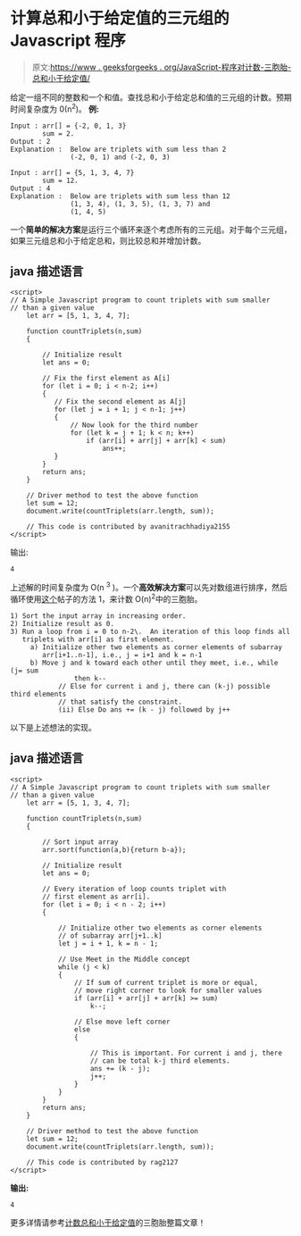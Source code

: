 # 计算总和小于给定值的三元组的 Javascript 程序

> 原文:[https://www . geeksforgeeks . org/JavaScript-程序对计数-三胞胎-总和小于给定值/](https://www.geeksforgeeks.org/javascript-program-to-count-triplets-with-sum-smaller-than-a-given-value/)

给定一组不同的整数和一个和值。查找总和小于给定总和值的三元组的计数。预期时间复杂度为 0(n<sup>2</sup>)。
**例:**

```
Input : arr[] = {-2, 0, 1, 3}
        sum = 2.
Output : 2
Explanation :  Below are triplets with sum less than 2
               (-2, 0, 1) and (-2, 0, 3) 

Input : arr[] = {5, 1, 3, 4, 7}
        sum = 12.
Output : 4
Explanation :  Below are triplets with sum less than 12
               (1, 3, 4), (1, 3, 5), (1, 3, 7) and 
               (1, 4, 5)
```

一个**简单的解决方案**是运行三个循环来逐个考虑所有的三元组。对于每个三元组，如果三元组总和小于给定总和，则比较总和并增加计数。

## java 描述语言

```
<script>
// A Simple Javascript program to count triplets with sum smaller
// than a given value
    let arr = [5, 1, 3, 4, 7];

    function countTriplets(n,sum)
    {

        // Initialize result
        let ans = 0;

        // Fix the first element as A[i]
        for (let i = 0; i < n-2; i++)
        {
           // Fix the second element as A[j]
           for (let j = i + 1; j < n-1; j++)
           {
               // Now look for the third number
               for (let k = j + 1; k < n; k++)
                   if (arr[i] + arr[j] + arr[k] < sum)
                       ans++;
           }
        }
        return ans;
    }

    // Driver method to test the above function
    let sum = 12; 
    document.write(countTriplets(arr.length, sum));

    // This code is contributed by avanitrachhadiya2155   
</script>
```

输出:

```
4
```

上述解的时间复杂度为 O(n <sup>3</sup> )。一个**高效解决方案**可以先对数组进行排序，然后循环使用[这个](https://www.geeksforgeeks.org/write-a-c-program-that-given-a-set-a-of-n-numbers-and-another-number-x-determines-whether-or-not-there-exist-two-elements-in-s-whose-sum-is-exactly-x/)帖子的方法 1，来计数 O(n)<sup>2</sup>中的三胞胎。

```
1) Sort the input array in increasing order.
2) Initialize result as 0.
3) Run a loop from i = 0 to n-2\.  An iteration of this loop finds all
   triplets with arr[i] as first element.
     a) Initialize other two elements as corner elements of subarray
        arr[i+1..n-1], i.e., j = i+1 and k = n-1
     b) Move j and k toward each other until they meet, i.e., while (j= sum
                then k--
            // Else for current i and j, there can (k-j) possible third elements
            // that satisfy the constraint.
            (ii) Else Do ans += (k - j) followed by j++ 
```

以下是上述想法的实现。

## java 描述语言

```
<script>
// A Simple Javascript program to count triplets with sum smaller
// than a given value
    let arr = [5, 1, 3, 4, 7];

    function countTriplets(n,sum)
    {

        // Sort input array
        arr.sort(function(a,b){return b-a});

        // Initialize result
        let ans = 0;

        // Every iteration of loop counts triplet with
        // first element as arr[i].
        for (let i = 0; i < n - 2; i++)
        {

            // Initialize other two elements as corner elements
            // of subarray arr[j+1..k]
            let j = i + 1, k = n - 1;

            // Use Meet in the Middle concept
            while (j < k)
            {
                // If sum of current triplet is more or equal,
                // move right corner to look for smaller values
                if (arr[i] + arr[j] + arr[k] >= sum)
                    k--;

                // Else move left corner
                else
                {

                    // This is important. For current i and j, there
                    // can be total k-j third elements.
                    ans += (k - j);
                    j++;
                }
            }
        }
        return ans;
    }

    // Driver method to test the above function
    let sum = 12;
    document.write(countTriplets(arr.length, sum));

    // This code is contributed by rag2127
</script>
```

**输出:**

```
4
```

更多详情请参考[计数总和小于给定值](https://www.geeksforgeeks.org/count-triplets-with-sum-smaller-that-a-given-value/)的三胞胎整篇文章！